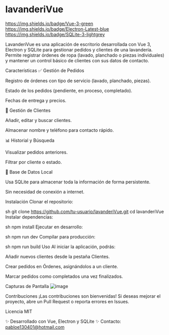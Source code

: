 # lavanderiVue
https://img.shields.io/badge/Vue-3-green
https://img.shields.io/badge/Electron-Latest-blue
https://img.shields.io/badge/SQLite-3-lightgrey

LavanderiVue es una aplicación de escritorio desarrollada con Vue 3, Electron y SQLite para gestionar pedidos y clientes de una lavandería. Permite registrar órdenes de ropa (lavado, planchado o piezas individuales) y mantener un control básico de clientes con sus datos de contacto.

Características
✅ Gestión de Pedidos

Registro de órdenes con tipo de servicio (lavado, planchado, piezas).

Estado de los pedidos (pendiente, en proceso, completado).

Fechas de entrega y precios.

👥 Gestión de Clientes

Añadir, editar y buscar clientes.

Almacenar nombre y teléfono para contacto rápido.

📊 Historial y Búsqueda

Visualizar pedidos anteriores.

Filtrar por cliente o estado.

💾 Base de Datos Local

Usa SQLite para almacenar toda la información de forma persistente.

Sin necesidad de conexión a internet.

Instalación
Clonar el repositorio:

sh
git clone https://github.com/tu-usuario/lavanderiVue.git
cd lavanderiVue
Instalar dependencias:

sh
npm install
Ejecutar en desarrollo:

sh
npm run dev
Compilar para producción:

sh
npm run build
Uso
Al iniciar la aplicación, podrás:

Añadir nuevos clientes desde la pestaña Clientes.

Crear pedidos en Órdenes, asignándolos a un cliente.

Marcar pedidos como completados una vez finalizados.

Capturas de Pantalla
![image](https://github.com/user-attachments/assets/58200688-a915-48ae-af8b-bab9ce52834d)


Contribuciones
¡Las contribuciones son bienvenidas! Si deseas mejorar el proyecto, abre un Pull Request o reporta errores en Issues.

Licencia
MIT

✨ Desarrollado con Vue, Electron y SQLite ✨
Contacto: pabloe130401@hotmail.com
